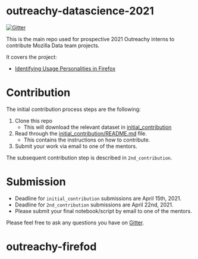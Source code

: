 # outreachy-datascience-2021

[![Gitter](https://badges.gitter.im/mozilla-datascience-outreach/community.svg)](https://gitter.im/mozilla-datascience-outreach/community?utm_source=badge&utm_medium=badge&utm_campaign=pr-badge)

This is the main repo used for prospective 2021 Outreachy interns to contribute Mozilla Data team projects.

It covers the project:

* [Identifying Usage Personalities in Firefox](https://www.outreachy.org/outreachy-may-2021-internship-round/communities/firefox-data-team/#identifying-usage-personalities-in-firefox)

# Contribution
The initial contribution process steps are the following:
1. Clone this repo
   - This will download the relevant dataset in [initial_contribution](https://github.com/mozilla/outreachy-datascience-2021/tree/master/initial_contribution)
2. Read through the [initial_contribution/README.md](https://github.com/mozilla/outreachy-datascience-2021/blob/master/initial_contribution/README.md) file.
   - This contains the instructions on how to contribute.  
3. Submit your work via email to one of the mentors. 

The subsequent contribution step is described in `2nd_contribution`.

# Submission
  * Deadline for `initial_contribution` submissions are April 15th, 2021. 
  * Deadline for `2nd_contribution` submissions are April 22nd, 2021.
  * Please submit your final notebook/script by email to one of the mentors.

Please feel free to ask any questions you have on [Gitter](https://gitter.im/mozilla-datascience-outreach/community?utm_source=share-link&utm_medium=link&utm_campaign=share-link). 
# outreachy-firefod
